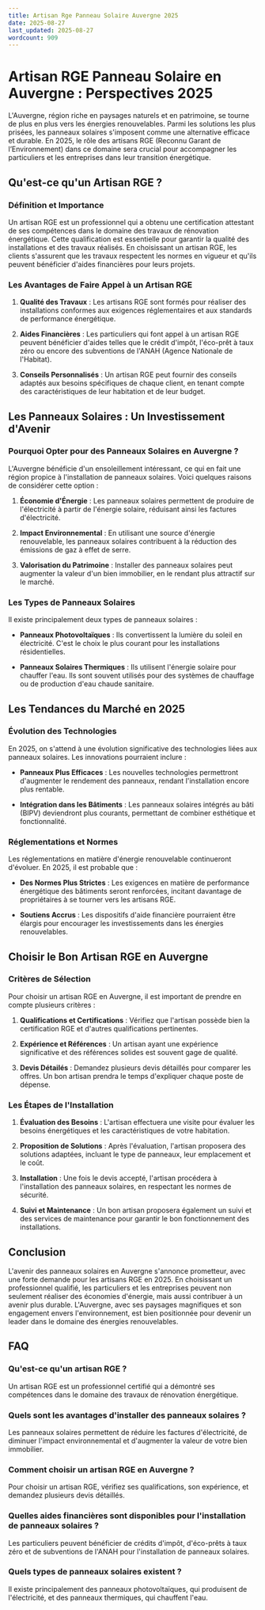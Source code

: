 ```yaml
---
title: Artisan Rge Panneau Solaire Auvergne 2025
date: 2025-08-27
last_updated: 2025-08-27
wordcount: 909
---
```


# Artisan RGE Panneau Solaire en Auvergne : Perspectives 2025

L'Auvergne, région riche en paysages naturels et en patrimoine, se tourne de plus en plus vers les énergies renouvelables. Parmi les solutions les plus prisées, les panneaux solaires s'imposent comme une alternative efficace et durable. En 2025, le rôle des artisans RGE (Reconnu Garant de l’Environnement) dans ce domaine sera crucial pour accompagner les particuliers et les entreprises dans leur transition énergétique.

## Qu'est-ce qu'un Artisan RGE ?

### Définition et Importance

Un artisan RGE est un professionnel qui a obtenu une certification attestant de ses compétences dans le domaine des travaux de rénovation énergétique. Cette qualification est essentielle pour garantir la qualité des installations et des travaux réalisés. En choisissant un artisan RGE, les clients s'assurent que les travaux respectent les normes en vigueur et qu'ils peuvent bénéficier d'aides financières pour leurs projets.

### Les Avantages de Faire Appel à un Artisan RGE

1. **Qualité des Travaux** : Les artisans RGE sont formés pour réaliser des installations conformes aux exigences réglementaires et aux standards de performance énergétique.
   
2. **Aides Financières** : Les particuliers qui font appel à un artisan RGE peuvent bénéficier d'aides telles que le crédit d'impôt, l'éco-prêt à taux zéro ou encore des subventions de l'ANAH (Agence Nationale de l'Habitat).

3. **Conseils Personnalisés** : Un artisan RGE peut fournir des conseils adaptés aux besoins spécifiques de chaque client, en tenant compte des caractéristiques de leur habitation et de leur budget.

## Les Panneaux Solaires : Un Investissement d'Avenir

### Pourquoi Opter pour des Panneaux Solaires en Auvergne ?

L'Auvergne bénéficie d'un ensoleillement intéressant, ce qui en fait une région propice à l'installation de panneaux solaires. Voici quelques raisons de considérer cette option :

1. **Économie d'Énergie** : Les panneaux solaires permettent de produire de l'électricité à partir de l'énergie solaire, réduisant ainsi les factures d'électricité.

2. **Impact Environnemental** : En utilisant une source d'énergie renouvelable, les panneaux solaires contribuent à la réduction des émissions de gaz à effet de serre.

3. **Valorisation du Patrimoine** : Installer des panneaux solaires peut augmenter la valeur d'un bien immobilier, en le rendant plus attractif sur le marché.

### Les Types de Panneaux Solaires

Il existe principalement deux types de panneaux solaires :

- **Panneaux Photovoltaïques** : Ils convertissent la lumière du soleil en électricité. C'est le choix le plus courant pour les installations résidentielles.

- **Panneaux Solaires Thermiques** : Ils utilisent l'énergie solaire pour chauffer l'eau. Ils sont souvent utilisés pour des systèmes de chauffage ou de production d'eau chaude sanitaire.

## Les Tendances du Marché en 2025

### Évolution des Technologies

En 2025, on s'attend à une évolution significative des technologies liées aux panneaux solaires. Les innovations pourraient inclure :

- **Panneaux Plus Efficaces** : Les nouvelles technologies permettront d'augmenter le rendement des panneaux, rendant l'installation encore plus rentable.

- **Intégration dans les Bâtiments** : Les panneaux solaires intégrés au bâti (BIPV) deviendront plus courants, permettant de combiner esthétique et fonctionnalité.

### Réglementations et Normes

Les réglementations en matière d'énergie renouvelable continueront d'évoluer. En 2025, il est probable que :

- **Des Normes Plus Strictes** : Les exigences en matière de performance énergétique des bâtiments seront renforcées, incitant davantage de propriétaires à se tourner vers les artisans RGE.

- **Soutiens Accrus** : Les dispositifs d'aide financière pourraient être élargis pour encourager les investissements dans les énergies renouvelables.

## Choisir le Bon Artisan RGE en Auvergne

### Critères de Sélection

Pour choisir un artisan RGE en Auvergne, il est important de prendre en compte plusieurs critères :

1. **Qualifications et Certifications** : Vérifiez que l'artisan possède bien la certification RGE et d'autres qualifications pertinentes.

2. **Expérience et Références** : Un artisan ayant une expérience significative et des références solides est souvent gage de qualité.

3. **Devis Détailés** : Demandez plusieurs devis détaillés pour comparer les offres. Un bon artisan prendra le temps d'expliquer chaque poste de dépense.

### Les Étapes de l'Installation

1. **Évaluation des Besoins** : L'artisan effectuera une visite pour évaluer les besoins énergétiques et les caractéristiques de votre habitation.

2. **Proposition de Solutions** : Après l'évaluation, l'artisan proposera des solutions adaptées, incluant le type de panneaux, leur emplacement et le coût.

3. **Installation** : Une fois le devis accepté, l'artisan procédera à l'installation des panneaux solaires, en respectant les normes de sécurité.

4. **Suivi et Maintenance** : Un bon artisan proposera également un suivi et des services de maintenance pour garantir le bon fonctionnement des installations.

## Conclusion

L'avenir des panneaux solaires en Auvergne s'annonce prometteur, avec une forte demande pour les artisans RGE en 2025. En choisissant un professionnel qualifié, les particuliers et les entreprises peuvent non seulement réaliser des économies d'énergie, mais aussi contribuer à un avenir plus durable. L'Auvergne, avec ses paysages magnifiques et son engagement envers l'environnement, est bien positionnée pour devenir un leader dans le domaine des énergies renouvelables.

## FAQ

### Qu'est-ce qu'un artisan RGE ?

Un artisan RGE est un professionnel certifié qui a démontré ses compétences dans le domaine des travaux de rénovation énergétique.

### Quels sont les avantages d'installer des panneaux solaires ?

Les panneaux solaires permettent de réduire les factures d'électricité, de diminuer l'impact environnemental et d'augmenter la valeur de votre bien immobilier.

### Comment choisir un artisan RGE en Auvergne ?

Pour choisir un artisan RGE, vérifiez ses qualifications, son expérience, et demandez plusieurs devis détaillés.

### Quelles aides financières sont disponibles pour l'installation de panneaux solaires ?

Les particuliers peuvent bénéficier de crédits d'impôt, d'éco-prêts à taux zéro et de subventions de l'ANAH pour l'installation de panneaux solaires.

### Quels types de panneaux solaires existent ?

Il existe principalement des panneaux photovoltaïques, qui produisent de l'électricité, et des panneaux thermiques, qui chauffent l'eau.